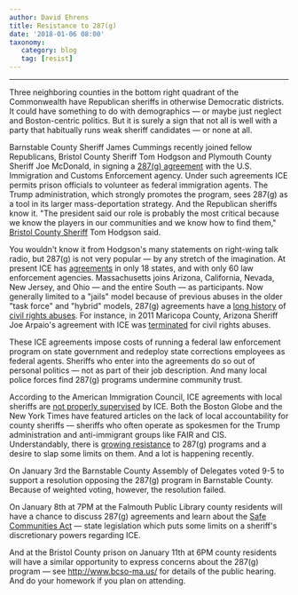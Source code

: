 ```yaml
---
author: David Ehrens
title: Resistance to 287(g)
date: '2018-01-06 08:00'
taxonomy:
   category: blog
   tag: [resist]
---
```

---
Three neighboring counties in the bottom right quadrant of the Commonwealth have Republican sheriffs in otherwise Democratic districts. It could have something to do with demographics — or maybe just neglect and Boston-centric politics. But it is surely a sign that not all is well with a party that habitually runs weak sheriff candidates — or none at all.

Barnstable County Sheriff James Cummings recently joined fellow Republicans, Bristol County Sheriff Tom Hodgson and Plymouth County Sheriff Joe McDonald, in signing a [287(g) agreement](https://www.aclu.org/other/287g-agreements) with the U.S. Immigration and Customs Enforcement agency. Under such agreements ICE permits prison officials to volunteer as federal immigration agents. The Trump administration, which strongly promotes the program, sees 287(g) as a tool in its larger mass-deportation strategy. And the Republican sheriffs know it. "The president said our role is probably the most critical because we know the players in our communities and we know how to find them," [Bristol County Sheriff](https://www.metro.us/boston/ice-agents-coming-to-a-jail-near-you/zsJqbw—-uo3yzYloNf0VA) Tom Hodgson said.

You wouldn't know it from Hodgson's many statements on right-wing talk radio, but 287(g) is not very popular — by any stretch of the imagination. At present ICE has [agreements](https://www.ice.gov/287g) in only 18 states, and with only 60 law enforcement agencies. Massachusetts joins Arizona, California, Nevada, New Jersey, and Ohio — and the entire South — as participants. Now generally limited to a "jails" model because of previous abuses in the older "task force" and "hybrid" models, 287(g) agreements have a [long history](https://www.phoenixnewtimes.com/news/feds-pull-287-g-authority-from-maricopa-county-jails-because-of-civil-rights-violations-6631025) of [civil rights abuses](http://www.law.unc.edu/documents/clinicalprograms/287gexecutivesummary.pdf). For instance, in 2011 Maricopa County, Arizona Sheriff Joe Arpaio's agreement with ICE was [terminated](https://www.phoenixnewtimes.com/news/feds-pull-287-g-authority-from-maricopa-county-jails-because-of-civil-rights-violations-6631025) for civil rights abuses.

These ICE agreements impose costs of running a federal law enforcement program on state government and redeploy state corrections employees as federal agents. Sheriffs who enter into the agreements do so out of personal politics — not as part of their job description. And many local police forces find 287(g) programs undermine community trust.

According to the American Immigration Council, ICE agreements with local sheriffs are [not properly supervised](https://www.americanimmigrationcouncil.org/research/local-enforcement-immigration-laws-through-287g-program) by ICE. Both the Boston Globe and the New York Times have featured articles on the lack of local accountability for county sheriffs — sheriffs who often operate as spokesmen for the Trump administration and anti-immigrant groups like FAIR and CIS. Understandably, there is [growing resistance](https://www.miracoalition.org/170-news-events/710-a-flood-of-opposition-to-deputizing-law-enforcement-as-ice-agents) to 287(g) programs and a desire to slap some limits on them. And a lot is happening recently.

On January 3rd the Barnstable County Assembly of Delegates voted 9-5 to support a resolution opposing the 287(g) program in Barnstable County. Because of weighted voting, however, the resolution failed.

On January 8th at 7PM at the Falmouth Public Library county residents will have a chance to discuss 287(g) agreements and learn about the [Safe Communities Act](https://capecodwomenforchange.files.wordpress.com/2017/03/mira-safecommunities-supporter-factsheet.pdf) — state legislation which puts some limits on a sheriff's discretionary powers regarding ICE.

And at the Bristol County prison on January 11th at 6PM county residents will have a similar opportunity to express concerns about the 287(g) program — see <http://www.bcso-ma.us/> for details of the public hearing. And do your homework if you plan on attending.
